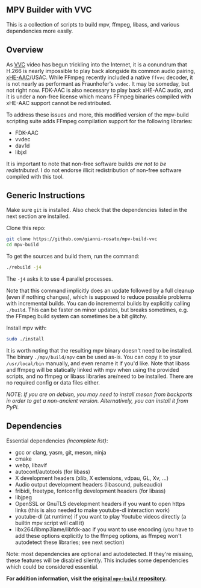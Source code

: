 ## MPV Builder with VVC

This is a collection of scripts to build mpv, ffmpeg, libass, and various dependencies more easily.

## Overview

As [VVC](https://wiki.x266.mov/docs/video/VVC) video has begun trickling into the Internet, it is a conundrum that H.266 is nearly impossible to play back alongside its common audio pairing, [xHE-AAC](https://wiki.x266.mov/docs/audio/AAC#xhe-aac)/USAC. While FFmpeg recently included a native `ffvvc` decoder, it is not nearly as performant as Fraunhofer's `vvdec`. It may be someday, but not right now. FDK-AAC is also necessary to play back xHE-AAC audio, and it is under a non-free license which means FFmpeg binaries compiled with xHE-AAC support cannot be redistributed.

To address these issues and more, this modified version of the mpv-build scripting suite adds FFmpeg compilation support for the following libraries:

- FDK-AAC
- vvdec
- dav1d
- libjxl

It is important to note that non-free software builds *are not to be redistributed*. I do not endorse illicit redistribution of non-free software compiled with this tool.

## Generic Instructions

Make sure `git` is installed. Also check that the dependencies listed in
the next section are installed.

Clone this repo:
```bash
git clone https://github.com/gianni-rosato/mpv-build-vvc
cd mpv-build
```

To get the sources and build them, run the command:

```bash
./rebuild -j4
```

The `-j4` asks it to use 4 parallel processes.

Note that this command implicitly does an update followed by a full cleanup
(even if nothing changes), which is supposed to reduce possible problems with
incremental builds. You can do incremental builds by explicitly calling
`./build`. This can be faster on minor updates, but breaks sometimes, e.g.
the FFmpeg build system can sometimes be a bit glitchy.

Install mpv with:

```bash
sudo ./install
```

It is worth noting that the resulting mpv binary doesn't need to be installed. The binary `./mpv/build/mpv` can be used as-is. You can copy it to your `/usr/local/bin` manually, and even rename it if you'd like. Note that libass and ffmpeg will be statically linked with mpv when using the provided scripts, and no ffmpeg or libass libraries are/need to be installed. There are no required config or data files either.

*NOTE*: *If you are on debian, you may need to install meson from backports
in order to get a non-ancient version. Alternatively, you can install it from
PyPi.*

## Dependencies

Essential dependencies *(incomplete list)*:

- gcc or clang, yasm, git, meson, ninja
- cmake
- webp, libavif
- autoconf/autotools (for libass)
- X development headers (xlib, X extensions, vdpau, GL, Xv, ...)
- Audio output development headers (libasound, pulseaudio)
- fribidi, freetype, fontconfig development headers (for libass)
- libjpeg
- OpenSSL or GnuTLS development headers if you want to open https links
  (this is also needed to make youtube-dl interaction work)
- youtube-dl (at runtime) if you want to play Youtube videos directly
  (a builtin mpv script will call it)
- libx264/libmp3lame/libfdk-aac if you want to use encoding (you have to
  add these options explicitly to the ffmpeg options, as ffmpeg won't
  autodetect these libraries; see next section)

Note: most dependencies are optional and autodetected. If they're missing,
these features will be disabled silently. This includes some dependencies
which could be considered essential.

**For addition information, visit the [original `mpv-build` repository](https://github.com/mpv-player/mpv-build).**
